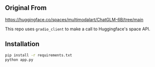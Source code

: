 ## Original From

https://huggingface.co/spaces/multimodalart/ChatGLM-6B/tree/main

This repo uses `gradio_client` to make a call to Huggingface's space API.

## Installation

```sh
pip install -r requirements.txt
python app.py
```

